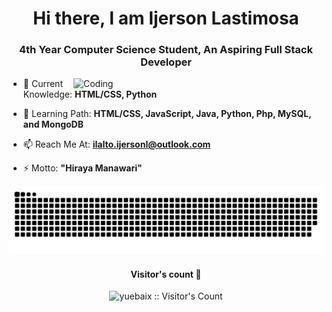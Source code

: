 <h1 align="center">Hi there, I am Ijerson Lastimosa</h1>
<h3 align="center">4th Year Computer Science Student, An Aspiring Full Stack Developer</h3>
<img align="right" alt="Coding" width="400" src="https://c.tenor.com/qJ5evVs-_uUAAAAC/coding.gif">

- 🌱 Current Knowledge: **HTML/CSS, Python**

- 💬 Learning Path: **HTML/CSS, JavaScript, Java, Python, Php, MySQL, and MongoDB**

- 📫 Reach Me At: **ilalto.ijersonl@outlook.com**

- ⚡ Motto: **"Hiraya Manawari"**

<div align="center">
  <a href="https://1999azzar.github.io/1999AZZAR/">
  <img  src="https://github.com/1999AZZAR/1999AZZAR/blob/main/resources/img/grid-snake.svg"
       alt="snake" /></a>
</div>

<h4 align="center">Visitor's count 👀</h4>
<p align="center"><img src="https://profile-counter.glitch.me/{sonlast}/count.svg" alt="yuebaix :: Visitor's Count" /></p>
<br/>
